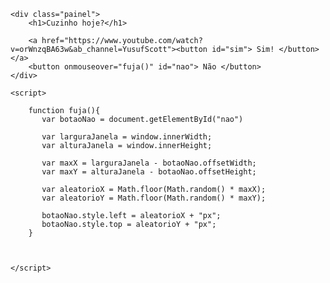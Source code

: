 <!DOCTYPE html>
<html lang="pt-br">
<head>
    <meta charset="UTF-8">
    <meta name="viewport" content="width=device-width, initial-scale=1.0">
    <title>Date misterioso</title>
    <style>

    body{
        background-color: red;
    }
    .painel{
        margin: auto;
        width: 500px;
        height: 500px;
        text-align: center;
        padding-top: 100px;
        font-family: 'Franklin Gothic Medium', 'Arial Narrow', Arial, sans-serif;

    }

    .painel h1{
        color: white;
    }

    #sim{
        height: 40px;
        width: 60px;
        background-color: white;
        border: none;
        border-radius: 5px;
        margin-left: -80px;
    }

    #nao{
        position: absolute; 
        height: 40px;
        width: 60px;
        background-color: white;
        border: none;
        border-radius: 5px;
        margin-left: 20px;
    }
</style>
</head>

<body>
    
    <div class="painel">
        <h1>Cuzinho hoje?</h1>

        <a href="https://www.youtube.com/watch?v=orWnzqBA63w&ab_channel=YusufScott"><button id="sim"> Sim! </button></a>
        <button onmouseover="fuja()" id="nao"> Não </button>
    </div>

    <script>

        function fuja(){
           var botaoNao = document.getElementById("nao")

           var larguraJanela = window.innerWidth;
           var alturaJanela = window.innerHeight;

           var maxX = larguraJanela - botaoNao.offsetWidth;
           var maxY = alturaJanela - botaoNao.offsetHeight;

           var aleatorioX = Math.floor(Math.random() * maxX);
           var aleatorioY = Math.floor(Math.random() * maxY);

           botaoNao.style.left = aleatorioX + "px";
           botaoNao.style.top = aleatorioY + "px";
        }


        
    </script>
</body>
</html>
